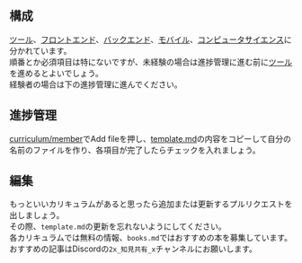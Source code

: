 ## 構成

[ツール](https://github.com/Doer-org/curriculum/tree/main/tools)、[フロントエンド](https://github.com/Doer-org/curriculum/tree/main/frontend)、[バックエンド](https://github.com/Doer-org/curriculum/tree/main/backend)、[モバイル](https://github.com/Doer-org/curriculum/tree/main/mobile)、[コンピュータサイエンス](https://github.com/Doer-org/curriculum/tree/main/computer-science)に分かれています。  
順番とか必須項目は特にないですが、未経験の場合は進捗管理に進む前に[ツール](https://github.com/Doer-org/curriculum/tree/main/tools)を進めるとよいでしょう。  
経験者の場合は下の進捗管理に進んでください。  

## 進捗管理

[curriculum/member](https://github.com/Doer-org/curriculum/tree/main/member)でAdd fileを押し、[template.md](https://github.com/Doer-org/curriculum/blob/main/member/template.md)の内容をコピーして自分の名前のファイルを作り、各項目が完了したらチェックを入れましょう。  


## 編集

もっといいカリキュラムがあると思ったら追加または更新するプルリクエストを出しましょう。  
その際、`template.md`の更新を忘れないようにしてください。  
各カリキュラムでは無料の情報、`books.md`ではおすすめの本を募集しています。  
おすすめの記事はDiscordの`2x_知見共有_x`チャンネルにお願いします。
